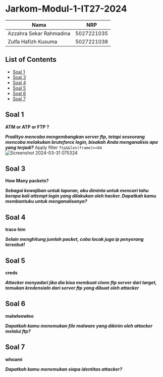 # Jarkom-Modul-1-IT27-2024

| Nama | NRP |
| ---------------------- | ---------- |
| Azzahra Sekar Rahmadina | 5027221035 |
| Zulfa Hafizh Kusuma | 5027221038 |

## List of Contents
- [Soal 1](#soal-1) 
- [Soal 3](#soal-3)
- [Soal 4](#soal-4)
- [Soal 5](#soal-5)
- [Soal 6](#soal-6)
- [Soal 7](#soal-7)

## Soal 1
**ATM or ATP or FTP ?**

***Pradityo mencoba mengembangkan server ftp, tetapi seseorang mencoba melakukan bruteforce login, bisakah Anda menganalisis apa yang terjadi?***
Apply filter `ftp&&len(frame)>=94`
![Screenshot 2024-03-31 075324](https://github.com/Zaar97/Jarkom-Modul-1-IT27-2024/assets/128958228/5ec0b6cb-6702-4e1a-8660-74bddeda5bc6)

## Soal 3
**How Many packets?**

***Sebagai kewajiban untuk laporan, aku diminta untuk mencari tahu berapa kali attempt login yang dilakukan oleh hacker. Dapatkah kamu membantuku untuk menganalisanya?***

## Soal 4
**trace him**

***Selain menghitung jumlah packet, coba lacak juga ip penyerang tersebut!***

## Soal 5
**creds**

***Attacker menyadari jika dia bisa membuat clone ftp server dari target, temukan kredensialn dari server ftp yang dibuat oleh attacker***

## Soal 6
**malwleowleo**

***Dapatkah kamu menemukan file malware yang dikirim oleh attacker melalui ftp?***

## Soal 7
**whoami**

***Dapatkah kamu menemukan siapa identitas attacker?***



